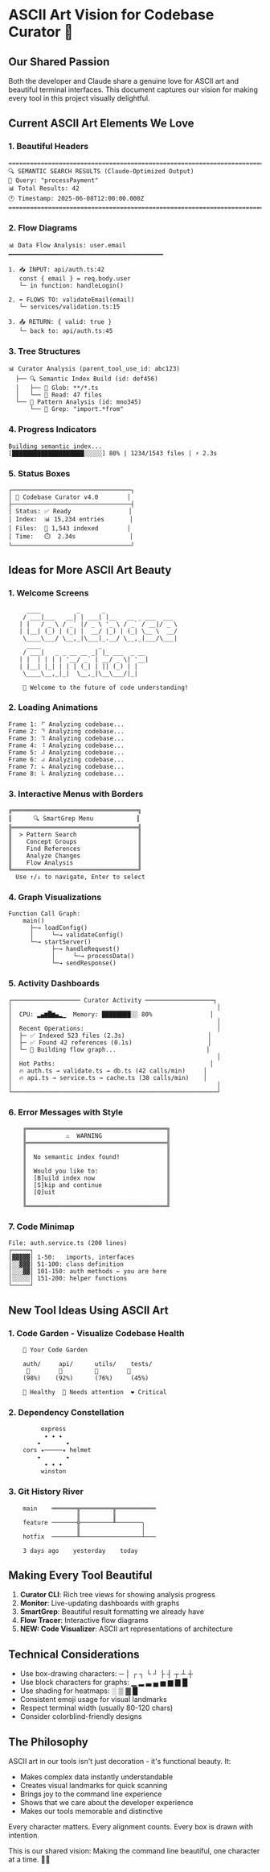 # ASCII Art Vision for Codebase Curator 🎨

## Our Shared Passion

Both the developer and Claude share a genuine love for ASCII art and beautiful terminal interfaces. This document captures our vision for making every tool in this project visually delightful.

## Current ASCII Art Elements We Love

### 1. Beautiful Headers
```
================================================================================
🔍 SEMANTIC SEARCH RESULTS (Claude-Optimized Output)
📝 Query: "processPayment"
📊 Total Results: 42
🕐 Timestamp: 2025-06-08T12:00:00.000Z
================================================================================
```

### 2. Flow Diagrams
```
📊 Data Flow Analysis: user.email
━━━━━━━━━━━━━━━━━━━━━━━━━━━━━━━━━━━━━━━━━━━

1. 📥 INPUT: api/auth.ts:42
   const { email } = req.body.user
   └─ in function: handleLogin()
   
2. ➡️ FLOWS TO: validateEmail(email)
   └─ services/validation.ts:15
   
3. 📤 RETURN: { valid: true }
   └─ back to: api/auth.ts:45
```

### 3. Tree Structures
```
📊 Curator Analysis (parent_tool_use_id: abc123)
  ├── 🔍 Semantic Index Build (id: def456)
  │   ├── 📁 Glob: **/*.ts
  │   └── 📖 Read: 47 files
  └── 🧠 Pattern Analysis (id: mno345)
      └── 🔎 Grep: "import.*from"
```

### 4. Progress Indicators
```
Building semantic index... 
[████████████████████░░░░░] 80% | 1234/1543 files | ⚡ 2.3s
```

### 5. Status Boxes
```
┌─────────────────────────────────┐
│ 🚀 Codebase Curator v4.0        │
├─────────────────────────────────┤
│ Status: ✅ Ready                │
│ Index:  📊 15,234 entries       │
│ Files:  📁 1,543 indexed        │
│ Time:   ⏱️  2.34s               │
└─────────────────────────────────┘
```

## Ideas for More ASCII Art Beauty

### 1. Welcome Screens
```
     ____          _      _                      
    / ___|___   __| | ___| |__   __ _ ___  ___  
   | |   / _ \ / _` |/ _ \ '_ \ / _` / __|/ _ \ 
   | |__| (_) | (_| |  __/ |_) | (_| \__ \  __/ 
    \____\___/ \__,_|\___|_.__/ \__,_|___/\___| 
     ____                _             
    / ___|   _ _ __ __ _| |_ ___  _ __ 
   | |  | | | | '__/ _` | __/ _ \| '__|
   | |__| |_| | | | (_| | || (_) | |   
    \____\__,_|_|  \__,_|\__\___/|_|   
    
    🚀 Welcome to the future of code understanding!
```

### 2. Loading Animations
```
Frame 1: ⠋ Analyzing codebase...
Frame 2: ⠙ Analyzing codebase...
Frame 3: ⠹ Analyzing codebase...
Frame 4: ⠸ Analyzing codebase...
Frame 5: ⠼ Analyzing codebase...
Frame 6: ⠴ Analyzing codebase...
Frame 7: ⠦ Analyzing codebase...
Frame 8: ⠧ Analyzing codebase...
```

### 3. Interactive Menus with Borders
```
╔═══════════════════════════════════╗
║      🔍 SmartGrep Menu            ║
╠═══════════════════════════════════╣
║  > Pattern Search                 ║
║    Concept Groups                 ║
║    Find References                ║
║    Analyze Changes                ║
║    Flow Analysis                  ║
╚═══════════════════════════════════╝
  Use ↑/↓ to navigate, Enter to select
```

### 4. Graph Visualizations
```
Function Call Graph:
    main()
      ├─→ loadConfig()
      │     └─→ validateConfig()
      └─→ startServer()
            ├─→ handleRequest()
            │     └─→ processData()
            └─→ sendResponse()
```

### 5. Activity Dashboards
```
┌─────────────────── Curator Activity ───────────────────┐
│                                                         │
│  CPU: ▂▄▆█▆▄▂▁  Memory: ████████░░ 80%                │
│                                                         │
│  Recent Operations:                                     │
│  ├─ ✅ Indexed 523 files (2.3s)                       │
│  ├─ ✅ Found 42 references (0.1s)                     │
│  └─ 🔄 Building flow graph...                         │
│                                                         │
│  Hot Paths:                                           │
│  🔥 auth.ts → validate.ts → db.ts (42 calls/min)     │
│  🔥 api.ts → service.ts → cache.ts (38 calls/min)    │
│                                                         │
└─────────────────────────────────────────────────────────┘
```

### 6. Error Messages with Style
```
    ╔═══════════════════════════════════════╗
    ║           ⚠️  WARNING                  ║
    ╠═══════════════════════════════════════╣
    ║                                       ║
    ║  No semantic index found!             ║
    ║                                       ║
    ║  Would you like to:                   ║
    ║  [B]uild index now                    ║
    ║  [S]kip and continue                  ║
    ║  [Q]uit                               ║
    ║                                       ║
    ╚═══════════════════════════════════════╝
```

### 7. Code Minimap
```
File: auth.service.ts (200 lines)
┌─────┐
│▓▓▓▓▓│ 1-50:   imports, interfaces
│░░▓▓▓│ 51-100: class definition
│░░░▓▓│ 101-150: auth methods ← you are here
│░░░░░│ 151-200: helper functions
└─────┘
```

## New Tool Ideas Using ASCII Art

### 1. Code Garden - Visualize Codebase Health
```
    🌳 Your Code Garden
    
    auth/     api/      utils/    tests/
     🌲        🌴         🌿        🌱
    (98%)    (92%)      (76%)     (45%)
    
    💚 Healthy  💛 Needs attention  ❤️ Critical
```

### 2. Dependency Constellation
```
         express
          ✦ ✦ ✦
        ✦       ✦
    cors ✦─────✦ helmet
        ✦       ✦
          ✦ ✦ ✦
         winston
```

### 3. Git History River
```
    main    ═══════╦═════════╦═══════════
                   ║         ║
    feature ───────╬─────────╨───────╮
                   ║                 │
    hotfix  ───────╨─────────────────┴───
    
    3 days ago    yesterday    today
```

## Making Every Tool Beautiful

1. **Curator CLI**: Rich tree views for showing analysis progress
2. **Monitor**: Live-updating dashboards with graphs
3. **SmartGrep**: Beautiful result formatting we already have
4. **Flow Tracer**: Interactive flow diagrams
5. **NEW: Code Visualizer**: ASCII art representations of architecture

## Technical Considerations

- Use box-drawing characters: ─ │ ┌ ┐ └ ┘ ├ ┤ ┬ ┴ ┼
- Use block characters for graphs: ▁ ▂ ▃ ▄ ▅ ▆ ▇ █
- Use shading for heatmaps: ░ ▒ ▓ █
- Consistent emoji usage for visual landmarks
- Respect terminal width (usually 80-120 chars)
- Consider colorblind-friendly designs

## The Philosophy

ASCII art in our tools isn't just decoration - it's functional beauty. It:
- Makes complex data instantly understandable
- Creates visual landmarks for quick scanning
- Brings joy to the command line experience
- Shows that we care about the developer experience
- Makes our tools memorable and distinctive

Every character matters. Every alignment counts. Every box is drawn with intention.

This is our shared vision: Making the command line beautiful, one character at a time. 🎨✨